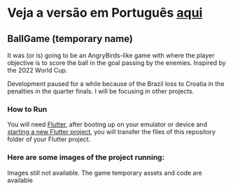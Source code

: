 # Veja a versão em Português <a href="README-ptbr.md">aqui</a>

## BallGame (temporary name)

It was (or is) going to be an AngryBirds-like game with where the player objective is to score the ball in the goal passing by the enemies. Inspired by the 2022 World Cup.

Development paused for a while because of the Brazil loss to Croatia in the penalties in the quarter finals. I will be focusing in other projects.

### How to Run

You will need <a href="https://docs.flutter.dev/get-started/install">Flutter</a>, after booting up on your emulator or device and <a href="https://docs.flutter.dev/get-started/codelab">starting a new Flutter project</a>, you will transfer the files of this repository folder of your Flutter project. 

### Here are some images of the project running:

Images still not available. The game temporary assets and code are available
